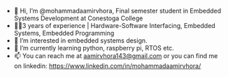 - 👋 Hi, I’m @mohammadaamirvhora,  Final semester student in Embedded Systems Development at Conestoga College
- 🧑‍💻3 years of experience | Hardware-Software Interfacing, Embedded Systems, Embedded Programming
- 👀 I’m interested in embedded systems design.
- 🌱 I’m currently learning python, raspberry pi, RTOS etc.
- 📫 You can reach me at aamirvhora143@gmail.com or you can find me on linkedin: https://www.linkedin.com/in/mohammadaamirvhora/

<!---
mohammadaamirvhora/mohammadaamirvhora is a ✨ special ✨ repository because its `README.md` (this file) appears on your GitHub profile.
You can click the Preview link to take a look at your changes.
--->
